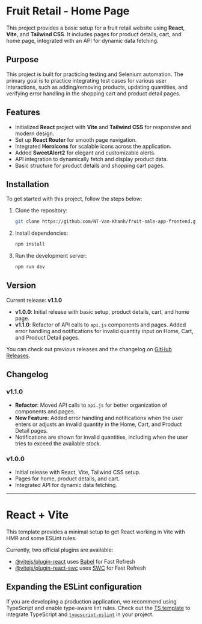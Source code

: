 # Fruit Retail - Home Page

This project provides a basic setup for a fruit retail website using **React**, **Vite**, and **Tailwind CSS**. It includes pages for product details, cart, and home page, integrated with an API for dynamic data fetching.

## Purpose

This project is built for practicing testing and Selenium automation. The primary goal is to practice integrating test cases for various user interactions, such as adding/removing products, updating quantities, and verifying error handling in the shopping cart and product detail pages.

## Features
- Initialized **React** project with **Vite** and **Tailwind CSS** for responsive and modern design.
- Set up **React Router** for smooth page navigation.
- Integrated **Heroicons** for scalable icons across the application.
- Added **SweetAlert2** for elegant and customizable alerts.
- API integration to dynamically fetch and display product data.
- Basic structure for product details and shopping cart pages.

## Installation

To get started with this project, follow the steps below:

1. Clone the repository:
    ```bash
    git clone https://github.com/NT-Van-Khanh/fruit-sale-app-frontend.git
    ```

2. Install dependencies:
    ```bash
    npm install
    ```

3. Run the development server:
    ```bash
    npm run dev
    ```
## Version

Current release: **v1.1.0**

- **v1.0.0**: Initial release with basic setup, product details, cart, and home page.
- **v1.1.0**: Refactor of API calls to `api.js` components and pages. Added error handling and notifications for invalid quantity input on Home, Cart, and Product Detail pages.

You can check out previous releases and the changelog on [GitHub Releases](https://github.com/NT-Van-Khanh/fruit-sale-app-frontend/releases).

## Changelog
### v1.1.0
- **Refactor**: Moved API calls to `api.js` for better organization of components and pages.
- **New Feature**: Added error handling and notifications when the user enters or adjusts an invalid quantity in the Home, Cart, and Product Detail pages.
- Notifications are shown for invalid quantities, including when the user tries to exceed the available stock.

### v1.0.0
- Initial release with React, Vite, Tailwind CSS setup.
- Pages for home, product details, and cart.
- Integrated API for dynamic data fetching.
  
---

# React + Vite

This template provides a minimal setup to get React working in Vite with HMR and some ESLint rules.

Currently, two official plugins are available:

- [@vitejs/plugin-react](https://github.com/vitejs/vite-plugin-react/blob/main/packages/plugin-react/README.md) uses [Babel](https://babeljs.io/) for Fast Refresh
- [@vitejs/plugin-react-swc](https://github.com/vitejs/vite-plugin-react-swc) uses [SWC](https://swc.rs/) for Fast Refresh

## Expanding the ESLint configuration

If you are developing a production application, we recommend using TypeScript and enable type-aware lint rules. Check out the [TS template](https://github.com/vitejs/vite/tree/main/packages/create-vite/template-react-ts) to integrate TypeScript and [`typescript-eslint`](https://typescript-eslint.io) in your project.


